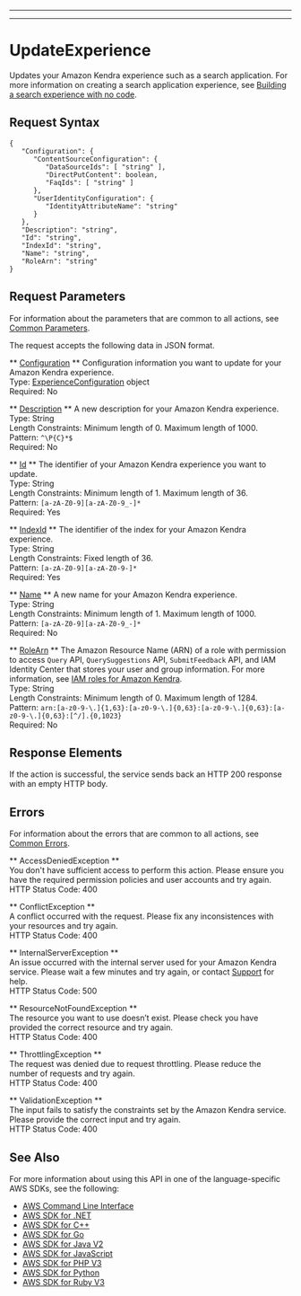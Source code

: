 --------

--------

# UpdateExperience<a name="API_UpdateExperience"></a>

Updates your Amazon Kendra experience such as a search application\. For more information on creating a search application experience, see [Building a search experience with no code](https://docs.aws.amazon.com/kendra/latest/dg/deploying-search-experience-no-code.html)\.

## Request Syntax<a name="API_UpdateExperience_RequestSyntax"></a>

```
{
   "Configuration": { 
      "ContentSourceConfiguration": { 
         "DataSourceIds": [ "string" ],
         "DirectPutContent": boolean,
         "FaqIds": [ "string" ]
      },
      "UserIdentityConfiguration": { 
         "IdentityAttributeName": "string"
      }
   },
   "Description": "string",
   "Id": "string",
   "IndexId": "string",
   "Name": "string",
   "RoleArn": "string"
}
```

## Request Parameters<a name="API_UpdateExperience_RequestParameters"></a>

For information about the parameters that are common to all actions, see [Common Parameters](CommonParameters.md)\.

The request accepts the following data in JSON format\.

 ** [Configuration](#API_UpdateExperience_RequestSyntax) **   <a name="Kendra-UpdateExperience-request-Configuration"></a>
Configuration information you want to update for your Amazon Kendra experience\.  
Type: [ExperienceConfiguration](API_ExperienceConfiguration.md) object  
Required: No

 ** [Description](#API_UpdateExperience_RequestSyntax) **   <a name="Kendra-UpdateExperience-request-Description"></a>
A new description for your Amazon Kendra experience\.  
Type: String  
Length Constraints: Minimum length of 0\. Maximum length of 1000\.  
Pattern: `^\P{C}*$`   
Required: No

 ** [Id](#API_UpdateExperience_RequestSyntax) **   <a name="Kendra-UpdateExperience-request-Id"></a>
The identifier of your Amazon Kendra experience you want to update\.  
Type: String  
Length Constraints: Minimum length of 1\. Maximum length of 36\.  
Pattern: `[a-zA-Z0-9][a-zA-Z0-9_-]*`   
Required: Yes

 ** [IndexId](#API_UpdateExperience_RequestSyntax) **   <a name="Kendra-UpdateExperience-request-IndexId"></a>
The identifier of the index for your Amazon Kendra experience\.  
Type: String  
Length Constraints: Fixed length of 36\.  
Pattern: `[a-zA-Z0-9][a-zA-Z0-9-]*`   
Required: Yes

 ** [Name](#API_UpdateExperience_RequestSyntax) **   <a name="Kendra-UpdateExperience-request-Name"></a>
A new name for your Amazon Kendra experience\.  
Type: String  
Length Constraints: Minimum length of 1\. Maximum length of 1000\.  
Pattern: `[a-zA-Z0-9][a-zA-Z0-9_-]*`   
Required: No

 ** [RoleArn](#API_UpdateExperience_RequestSyntax) **   <a name="Kendra-UpdateExperience-request-RoleArn"></a>
The Amazon Resource Name \(ARN\) of a role with permission to access `Query` API, `QuerySuggestions` API, `SubmitFeedback` API, and IAM Identity Center that stores your user and group information\. For more information, see [IAM roles for Amazon Kendra](https://docs.aws.amazon.com/kendra/latest/dg/iam-roles.html)\.  
Type: String  
Length Constraints: Minimum length of 0\. Maximum length of 1284\.  
Pattern: `arn:[a-z0-9-\.]{1,63}:[a-z0-9-\.]{0,63}:[a-z0-9-\.]{0,63}:[a-z0-9-\.]{0,63}:[^/].{0,1023}`   
Required: No

## Response Elements<a name="API_UpdateExperience_ResponseElements"></a>

If the action is successful, the service sends back an HTTP 200 response with an empty HTTP body\.

## Errors<a name="API_UpdateExperience_Errors"></a>

For information about the errors that are common to all actions, see [Common Errors](CommonErrors.md)\.

 ** AccessDeniedException **   
You don't have sufficient access to perform this action\. Please ensure you have the required permission policies and user accounts and try again\.  
HTTP Status Code: 400

 ** ConflictException **   
A conflict occurred with the request\. Please fix any inconsistences with your resources and try again\.  
HTTP Status Code: 400

 ** InternalServerException **   
An issue occurred with the internal server used for your Amazon Kendra service\. Please wait a few minutes and try again, or contact [ Support](http://aws.amazon.com/aws.amazon.com/contact-us) for help\.  
HTTP Status Code: 500

 ** ResourceNotFoundException **   
The resource you want to use doesn’t exist\. Please check you have provided the correct resource and try again\.  
HTTP Status Code: 400

 ** ThrottlingException **   
The request was denied due to request throttling\. Please reduce the number of requests and try again\.  
HTTP Status Code: 400

 ** ValidationException **   
The input fails to satisfy the constraints set by the Amazon Kendra service\. Please provide the correct input and try again\.  
HTTP Status Code: 400

## See Also<a name="API_UpdateExperience_SeeAlso"></a>

For more information about using this API in one of the language\-specific AWS SDKs, see the following:
+  [AWS Command Line Interface](https://docs.aws.amazon.com/goto/aws-cli/kendra-2019-02-03/UpdateExperience) 
+  [AWS SDK for \.NET](https://docs.aws.amazon.com/goto/DotNetSDKV3/kendra-2019-02-03/UpdateExperience) 
+  [AWS SDK for C\+\+](https://docs.aws.amazon.com/goto/SdkForCpp/kendra-2019-02-03/UpdateExperience) 
+  [AWS SDK for Go](https://docs.aws.amazon.com/goto/SdkForGoV1/kendra-2019-02-03/UpdateExperience) 
+  [AWS SDK for Java V2](https://docs.aws.amazon.com/goto/SdkForJavaV2/kendra-2019-02-03/UpdateExperience) 
+  [AWS SDK for JavaScript](https://docs.aws.amazon.com/goto/AWSJavaScriptSDK/kendra-2019-02-03/UpdateExperience) 
+  [AWS SDK for PHP V3](https://docs.aws.amazon.com/goto/SdkForPHPV3/kendra-2019-02-03/UpdateExperience) 
+  [AWS SDK for Python](https://docs.aws.amazon.com/goto/boto3/kendra-2019-02-03/UpdateExperience) 
+  [AWS SDK for Ruby V3](https://docs.aws.amazon.com/goto/SdkForRubyV3/kendra-2019-02-03/UpdateExperience) 